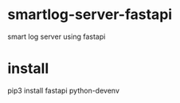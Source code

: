 # smartlog-server-fastapi
smart log server using fastapi


# install
pip3 install fastapi python-devenv